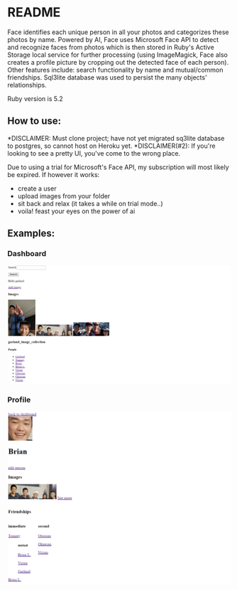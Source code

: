 # README

Face identifies each unique person in all your photos and categorizes these photos by name. Powered by AI, Face uses Microsoft Face API to detect and recognize faces from photos which is then stored in Ruby's Active Storage local service for further processing (using ImageMagick, Face also creates a profile picture by cropping out the detected face of each person). Other features include: search functionality by name and mutual/common friendships. Sql3lite database was used to persist the many objects' relationships. 

Ruby version is 5.2

## How to use:
*DISCLAIMER: Must clone project; have not yet migrated sq3lite database to postgres, so cannot host on Heroku yet.
*DISCLAIMER(#2): If you're looking to see a pretty UI, you've come to the wrong place. 

Due to using a trial for Microsoft's Face API, my subscription will most likely be expired. If however it works:

- create a user
- upload images from your folder
- sit back and relax (it takes a while on trial mode..)
- voila! feast your eyes on the power of ai

## Examples:

### Dashboard
![Image of website](app/assets/images/face-website.png)

### Profile
![Image of profile](app/assets/images/profile.png)